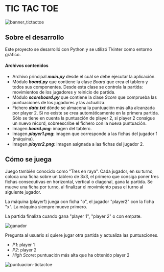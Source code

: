 # TIC TAC TOE

![banner_tictactoe](https://github.com/arenaf/tic-tac-toe/assets/169451601/286c7b58-495c-4aa8-baed-7baefa62bbfe)


## Sobre el desarrollo
Este proyecto se desarrolló con Python y se utilizó Tkinter como entorno gráfico.

#### Archivos contenidos
- Archivo principal ***main.py*** desde el cuál se debe ejecutar la aplicación.
- Módulo ***board.py*** que contiene la clase *Board* que crea el tablero y todos sus componentes.
  Desde esta clase se controla la partida: movimientos de los jugadores y reinicio de partida.
- Módulo ***scoreboard.py*** que contiene la clase *Score* que comprueba las puntuaciones de los jugadores y las actualiza.
- Fichero ***data.txt*** dónde se almacena la puntuación más alta alcanzada por player 2. Si no existe se crea automáticamente
  en la primera partida. Sólo se tiene en cuenta la puntuación de player 2, si player 2 consigue un nuevo récord,
  sobreescribe el fichero con la nueva puntuación.
- Imagen ***board.png***: imagen del tablero.
- Imagen ***player1.png***: imagen que corresponde a las fichas del jugador 1 (máquina).
- Imagen ***player2.png***: imagen asignada a las fichas del jugador 2.


## Cómo se juega
Juego también conocido como "Tres en raya". 
Cada jugador, en su turno, coloca una ficha sobre un tablero de 3x3, el primero que consiga poner tres fichas consecutivas en horizontal, vertical o diagonal, gana la partida.
Se mueve una ficha por turno, al finalizar el movimiento pasa el turno al siguiente jugador.

La máquina (player1) juega con ficha "o", el jugador "player2" con la ficha "x". La máquina siempre mueve primero.

La partida finaliza cuando gana "player 1", "player 2" o con empate.

![ganador](https://github.com/arenaf/tic-tac-toe/assets/169451601/1d7cde75-c959-473d-a608-03eaf140a942)

Pregunta al usuario si quiere jugar otra partida y actualiza las puntuaciones.

  - *P1*: player 1
  - *P2*: player 2
  - *High Score*: puntuación más alta que ha obtenido player 2

![puntuacion-tictactoe](https://github.com/arenaf/tic-tac-toe/assets/169451601/64dd7344-4333-4e2c-95ab-e9b5ace687a6)



